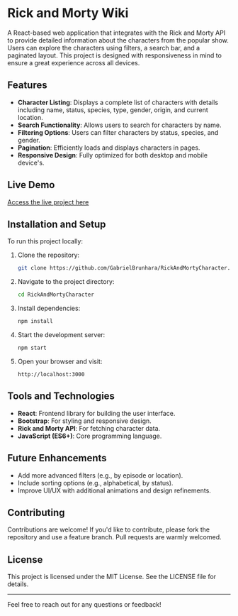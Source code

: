 # Rick and Morty Wiki

A React-based web application that integrates with the Rick and Morty API to provide detailed information about the characters from the popular show. Users can explore the characters using filters, a search bar, and a paginated layout. This project is designed with responsiveness in mind to ensure a great experience across all devices.

## Features

- **Character Listing**: Displays a complete list of characters with details including name, status, species, type, gender, origin, and current location.
- **Search Functionality**: Allows users to search for characters by name.
- **Filtering Options**: Users can filter characters by status, species, and gender.
- **Pagination**: Efficiently loads and displays characters in pages.
- **Responsive Design**: Fully optimized for both desktop and mobile device's.

## Live Demo

[Access the live project here](https://gabrielbrunhara.github.io/RickAndMortyCharacter)

## Installation and Setup

To run this project locally:

1. Clone the repository:
   ```bash
   git clone https://github.com/GabrielBrunhara/RickAndMortyCharacter.git
   ```

2. Navigate to the project directory:
   ```bash
   cd RickAndMortyCharacter
   ```

3. Install dependencies:
   ```bash
   npm install
   ```

4. Start the development server:
   ```bash
   npm start
   ```

5. Open your browser and visit:
   ```
   http://localhost:3000
   ```

## Tools and Technologies

- **React**: Frontend library for building the user interface.
- **Bootstrap**: For styling and responsive design.
- **Rick and Morty API**: For fetching character data.
- **JavaScript (ES6+)**: Core programming language.

## Future Enhancements

- Add more advanced filters (e.g., by episode or location).
- Include sorting options (e.g., alphabetical, by status).
- Improve UI/UX with additional animations and design refinements.

## Contributing

Contributions are welcome! If you'd like to contribute, please fork the repository and use a feature branch. Pull requests are warmly welcomed.

## License

This project is licensed under the MIT License. See the LICENSE file for details.

---

Feel free to reach out for any questions or feedback!
